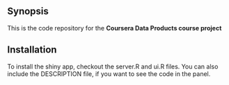## Synopsis

This is the code repository for the **Coursera Data Products course project**

## Installation

To install the shiny app, checkout the server.R and ui.R files. You can also include the DESCRIPTION file, if you want to see the code in the panel. 
